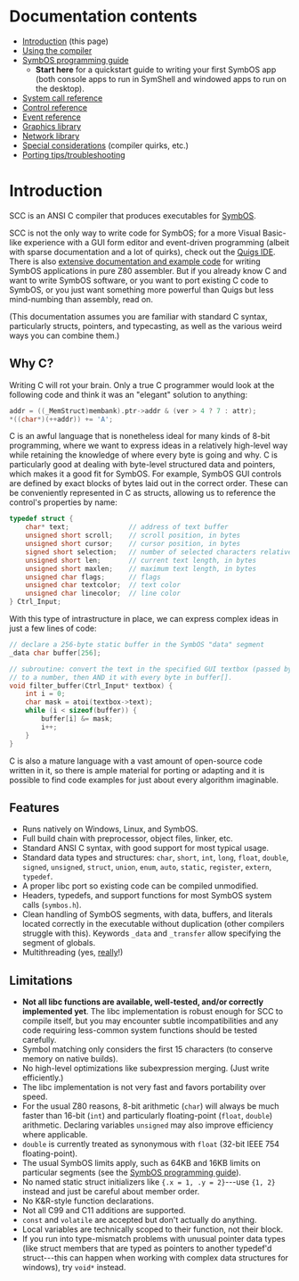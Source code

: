 # Documentation contents

* [Introduction](#introduction) (this page)
* [Using the compiler](compiler.md)
* [SymbOS programming guide](symbos.md)
	* **Start here** for a quickstart guide to writing your first SymbOS app (both console apps to run in SymShell and windowed apps to run on the desktop).
* [System call reference](syscalls.md)
* [Control reference](s_ctrls.md)
* [Event reference](s_event.md)
* [Graphics library](graphics.md)
* [Network library](network.md)
* [Special considerations](special.md) (compiler quirks, etc.)
* [Porting tips/troubleshooting](porting.md)

# Introduction

SCC is an ANSI C compiler that produces executables for [SymbOS](https://symbos.org).

SCC is not the only way to write code for SymbOS; for a more Visual Basic-like experience with a GUI form editor and event-driven programming (albeit with sparse documentation and a lot of quirks), check out the [Quigs IDE](https://symbos.org/quigs.htm). There is also [extensive documentation and example code](https://symbos.org/download.htm) for writing SymbOS applications in pure Z80 assembler. But if you already know C and want to write SymbOS software, or you want to port existing C code to SymbOS, or you just want something more powerful than Quigs but less mind-numbing than assembly, read on.

(This documentation assumes you are familiar with standard C syntax, particularly structs, pointers, and typecasting, as well as the various weird ways you can combine them.)

## Why C?

Writing C will rot your brain. Only a true C programmer would look at the following code and think it was an "elegant" solution to anything:

```c
addr = ((_MemStruct)membank).ptr->addr & (ver > 4 ? 7 : attr);
*((char*)(++addr)) += 'A';
```

C is an awful language that is nonetheless ideal for many kinds of 8-bit programming, where we want to express ideas in a relatively high-level way while retaining the knowledge of where every byte is going and why. C is particularly good at dealing with byte-level structured data and pointers, which makes it a good fit for SymbOS. For example, SymbOS GUI controls are defined by exact blocks of bytes laid out in the correct order. These can be conveniently represented in C as structs, allowing us to reference the control's properties by name:

```c
typedef struct {
    char* text;               // address of text buffer
    unsigned short scroll;    // scroll position, in bytes
    unsigned short cursor;    // cursor position, in bytes
    signed short selection;   // number of selected characters relative to cursor
    unsigned short len;       // current text length, in bytes
    unsigned short maxlen;    // maximum text length, in bytes
    unsigned char flags;      // flags
    unsigned char textcolor;  // text color
    unsigned char linecolor;  // line color
} Ctrl_Input;
```

With this type of intrastructure in place, we can express complex ideas in just a few lines of code:

```c
// declare a 256-byte static buffer in the SymbOS "data" segment
_data char buffer[256];

// subroutine: convert the text in the specified GUI textbox (passed by reference)
// to a number, then AND it with every byte in buffer[].
void filter_buffer(Ctrl_Input* textbox) {
	int i = 0;
	char mask = atoi(textbox->text);
	while (i < sizeof(buffer)) {
		buffer[i] &= mask;
		i++;
	}
}
```

C is also a mature language with a vast amount of open-source code written in it, so there is ample material for porting or adapting and it is possible to find code examples for just about every algorithm imaginable.

## Features

* Runs natively on Windows, Linux, and SymbOS.
* Full build chain with preprocessor, object files, linker, etc.
* Standard ANSI C syntax, with good support for most typical usage.
* Standard data types and structures: `char`, `short`, `int`, `long`, `float`, `double`, `signed`, `unsigned`, `struct`, `union`, `enum`, `auto`, `static`, `register`, `extern`, `typedef`.
* A proper libc port so existing code can be compiled unmodified.
* Headers, typedefs, and support functions for most SymbOS system calls (`symbos.h`).
* Clean handling of SymbOS segments, with data, buffers, and literals located correctly in the executable without duplication (other compilers struggle with this). Keywords `_data` and `_transfer` allow specifying the segment of globals.
* Multithreading (yes, [really](s_task.md#multithreading)!)

## Limitations

* **Not all libc functions are available, well-tested, and/or correctly implemented yet**. The libc implementation is robust enough for SCC to compile itself, but you may encounter subtle incompatibilities and any code requiring less-common system functions should be tested carefully.
* Symbol matching only considers the first 15 characters (to conserve memory on native builds).
* No high-level optimizations like subexpression merging. (Just write efficiently.)
* The libc implementation is not very fast and favors portability over speed.
* For the usual Z80 reasons, 8-bit arithmetic (`char`) will always be much faster than 16-bit (`int`) and particularly floating-point (`float`, `double`) arithmetic. Declaring variables `unsigned` may also improve efficiency where applicable.
* `double` is currently treated as synonymous with `float` (32-bit IEEE 754 floating-point).
* The usual SymbOS limits apply, such as 64KB and 16KB limits on particular segments (see the [SymbOS programming guide](symbos.md)).
* No named static struct initializers like `{.x = 1, .y = 2}`---use `{1, 2}` instead and just be careful about member order.
* No K&R-style function declarations.
* Not all C99 and C11 additions are supported.
* `const` and `volatile` are accepted but don't actually do anything.
* Local variables are technically scoped to their function, not their block.
* If you run into type-mismatch problems with unusual pointer data types (like struct members that are typed as pointers to another typedef'd struct---this can happen when working with complex data structures for windows), try `void*` instead.
